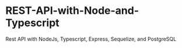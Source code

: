 # REST-API-with-Node-and-Typescript
Rest API with NodeJs, Typescript, Express, Sequelize, and PostgreSQL
